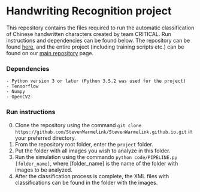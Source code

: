 # Handwriting Recognition project

This repository contains the files required to run the automatic classification of Chinese handwritten characters created by team CRITICAL. Run instructions and dependencies can be found below. The repository can be found [here](https://github.com/StevenWarmelink/StevenWarmelink.github.io "classifier repository webpage"), and the entire project (including training scripts etc.) can be found on our [main repository](https://github.com/HiradEmami/smartHWR "main repository webpage") page. 

### Dependencies
```
- Python version 3 or later (Python 3.5.2 was used for the project)
- Tensorflow
- Numpy
- OpenCV2 
```

### Run instructions

0. Clone the repository using the command `git clone https://github.com/StevenWarmelink/StevenWarmelink.github.io.git` in your preferred directory.
1. From the repository root folder, enter the `project` folder.
2. Put the folder with all images you wish to analyze in this folder. 
3. Run the simulation using the commando `python code/PIPELINE.py [folder_name]`, where [folder_name] is the name of the folder with images to be analyzed.
4. After the classification process is complete, the XML files with classifications can be found in the folder with the images.
